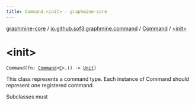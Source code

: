 ```yaml
---
title: Command.<init> - graphmine-core
---
```


[graphmine-core](../../index.html) / [io.github.sof3.graphmine.command](../index.html) / [Command](index.html) / [&lt;init&gt;](./-init-.html)

# &lt;init&gt;

`Command(fn: `[`Command`](index.html)`<`[`C`](index.html#C)`>.() -> `[`Unit`](https://kotlinlang.org/api/latest/jvm/stdlib/kotlin/-unit/index.html)`)`

This class represents a command type. Each instance of Command should represent one registered command.

Subclasses must

